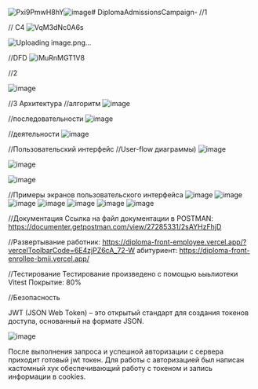 ![Pxi9PmwH8hY](https://github.com/user-attachments/assets/eb368a92-6a0e-4556-b337-3f0102d24a19)![image](https://github.com/user-attachments/assets/cb0ed56e-1495-4e27-8925-bd761f4a1eb9)# 
DiplomaAdmissionsCampaign-
//1

// С4
![VqM3dNc0A6s](https://github.com/user-attachments/assets/610debf9-c449-48d8-9427-9ef447a10884)

![Uploading image.png…]()


//DFD
![iMuRnMGT1V8](https://github.com/user-attachments/assets/130c3b29-6ed2-4d76-9480-ca9bf8323316)

//2

![image](https://github.com/user-attachments/assets/80a41fa6-e714-4c9f-ba48-f5d99eb08df9)

//3
Архитектура
//алгоритм
![image](https://github.com/user-attachments/assets/425c6bd5-1db9-43b1-a5d1-25f228f78e51)

//последовательности
![image](https://github.com/user-attachments/assets/6f2d6e94-cfd9-48a9-a07a-84c1f06c6ed7)

//деятельности
![image](https://github.com/user-attachments/assets/17b405a3-fbf9-4318-86d6-80c2433702fb)

//Пользовательский интерфейс
//User-flow диаграммы)
![image](https://github.com/user-attachments/assets/89b4e8e3-97b0-4c31-9d54-f89ce7c39693)

![image](https://github.com/user-attachments/assets/3a7da927-bec0-437d-bd28-3b7540977536)

![image](https://github.com/user-attachments/assets/751ad9ef-1607-4513-ab8c-d226b01a4872)

//Примеры экранов пользовательского интерфейса
![image](https://github.com/user-attachments/assets/db73a290-4fa6-4b0f-b58b-10c774cce3cf)
![image](https://github.com/user-attachments/assets/83d99911-2b1a-422e-b7a3-683899746a57)
![image](https://github.com/user-attachments/assets/700eb408-346c-405e-b840-50a55f3e3959)
![image](https://github.com/user-attachments/assets/805078f2-a0be-4c69-961b-50d4aaf4de5a)
![image](https://github.com/user-attachments/assets/1a15f5c9-f9da-48e9-aa1c-df4d09fc4327)
![image](https://github.com/user-attachments/assets/034fb31c-dc40-49f4-8e34-3be8e919d64e)
![image](https://github.com/user-attachments/assets/54fd8685-e29e-4ee0-9402-e2ee4a5b95d7)

//Документация
Ссылка на файл документации в POSTMAN: https://documenter.getpostman.com/view/27285331/2sAYHzFhjD

//Развертывание
работник: https://diploma-front-employee.vercel.app/?vercelToolbarCode=6E4zjPZ6cA_72-W
абитуриент: https://diploma-front-enrollee-bmii.vercel.app/

//Тестирование
Тестирование произведено с помощью ьыьлиотеки Vitest 
Покрытие: 80%

//Безопасность

JWT (JSON Web Token) – это открытый стандарт для создания токенов доступа, основанный на формате JSON.

![image](https://github.com/user-attachments/assets/b9479d5a-49fb-40ef-bb96-4f18e4b9094a)

После выполнения запроса и успешной авторизации с сервера приходит готовый jwt токен.
Для работы с авторизацией был написан кастомный хук обеспечивающий работу с токеном и запись информации в cookies.


